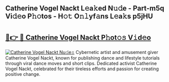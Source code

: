 ## Catherine Vogel Nackt L𝚎a𝚔ed N𝚞𝚍e - Part-m5q Vi𝚍𝚎o P𝚑𝚘tos - H𝚘𝚝 O𝚗𝚕yf𝚊ns L𝚎a𝚔s p5jHU

# <h2><a href="http://kfb7ow.oniu.top/?m=Catherine+Vogel+Nackt">🔗👉 🔴 Catherine Vogel Nackt P𝚑ot𝚘𝚜 V𝚒d𝚎o</a></h2>

[![Catherine Vogel Nackt Nu𝚍e𝚜](https://i.imgur.com/0qMVB7G.gif)](http://kfb7ow.oniu.top/?m=Catherine+Vogel+Nackt)
Cybernetic artist and amusement giver Catherine Vogel Nackt, known for publishing dance and lifestyle tutorials through viral dance moves and short clips. Dedicated activist Catherine Vogel Nackt, celebrated for their tireless efforts and passion for creating positive change.  
